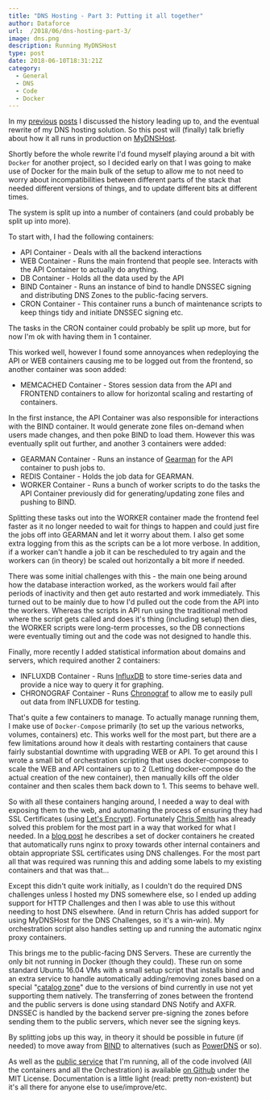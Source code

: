 ```yaml
---
title: "DNS Hosting - Part 3: Putting it all together"
author: Dataforce
url:  /2018/06/dns-hosting-part-3/
image: dns.png
description: Running MyDNSHost
type: post
date: 2018-06-10T18:31:21Z
category:
  - General
  - DNS
  - Code
  - Docker
---
```


In my [previous](/2018/01/dns-hosting-part-1/) [posts](/2018/01/dns-hosting-part-2/) I discussed the history leading up to, and the eventual rewrite of my DNS hosting solution. So this post will (finally) talk briefly about how it all runs in production on [MyDNSHost](https://mydnshost.co.uk/).

Shortly before the whole rewrite I'd found myself playing around a bit with `Docker` for another project, so I decided early on that I was going to make use of Docker for the main bulk of the setup to allow me to not need to worry about incompatibilities between different parts of the stack that needed different versions of things, and to update different bits at different times.

The system is split up into a number of containers (and could probably be split up into more).

<!--more-->

To start with, I had the following containers:

 - API Container - Deals with all the backend interactions
 - WEB Container - Runs the main frontend that people see. Interacts with the API Container to actually do anything.
 - DB Container - Holds all the data used by the API
 - BIND Container - Runs an instance of bind to handle DNSSEC signing and distributing DNS Zones to the public-facing servers.
 - CRON Container - This container runs a bunch of maintenance scripts to keep things tidy and initiate DNSSEC signing etc.

The tasks in the CRON container could probably be split up more, but for now I'm ok with having them in 1 container.

This worked well, however I found some annoyances when redeploying the API or WEB containers causing me to be logged out from the frontend, so another container was soon added:

 - MEMCACHED Container - Stores session data from the API and FRONTEND containers to allow for horizontal scaling and restarting of containers.

In the first instance, the API Container was also responsible for interactions with the BIND container. It would generate zone files on-demand when users made changes, and then poke BIND to load them. However this was eventually split out further, and another 3 containers were added:

 - GEARMAN Container - Runs an instance of [Gearman](http://gearman.org/) for the API container to push jobs to.
 - REDIS Container - Holds the job data for GEARMAN.
 - WORKER Container - Runs a bunch of worker scripts to do the tasks the API Container previously did for generating/updating zone files and pushing to BIND.

Splitting these tasks out into the WORKER container made the frontend feel faster as it no longer needed to wait for things to happen and could just fire the jobs off into GEARMAN and let it worry about them. I also get some extra logging from this as the scripts can be a lot more verbose. In addition, if a worker can't handle a job it can be rescheduled to try again and the workers can (in theory) be scaled out horizontally a bit more if needed.

There was some initial challenges with this - the main one being around how the database interaction worked, as the workers would fail after periods of inactivity and then get auto restarted and work immediately. This turned out to be mainly due to how I'd pulled out the code from the API into the workers. Whereas the scripts in API run using the traditional method where the script gets called and does it's thing (including setup) then dies, the WORKER scripts were long-term processes, so the DB connections were eventually timing out and the code was not designed to handle this.

Finally, more recently I added statistical information about domains and servers, which required another 2 containers:

 - INFLUXDB Container - Runs [InfluxDB](https://www.influxdata.com/time-series-platform/influxdb/) to store time-series data and provide a nice way to query it for graphing.
 - CHRONOGRAF Container - Runs [Chronograf](https://www.influxdata.com/time-series-platform/chronograf/) to allow me to easily pull out data from INFLUXDB for testing.

That's quite a few containers to manage. To actually manage running them, I make use of `Docker-Compose` primarily (to set up the various networks, volumes, containers) etc. This works well for the most part, but there are a few limitations around how it deals with restarting containers that cause fairly substantial downtime with upgrading WEB or API. To get around this I wrote a small bit of orchestration scripting that uses docker-compose to scale the WEB and API containers up to 2 (Letting docker-compose do the actual creation of the new container), then manually kills off the older container and then scales them back down to 1. This seems to behave well.

So with all these containers hanging around, I needed a way to deal with exposing them to the web, and automating the process of ensuring they had SSL Certificates (using [Let's Encrypt](https://letsencrypt.org/)). Fortunately [Chris Smith](https://www.chameth.com) has already solved this problem for the most part in a way that worked for what I needed. In a [blog post](https://www.chameth.com/2016/05/21/docker-automatic-nginx-proxy/) he describes a set of docker containers he created that automatically runs nginx to proxy towards other internal containers and obtain appropriate SSL certificates using DNS challenges. For the most part all that was required was running this and adding some labels to my existing containers and that was that...

Except this didn't quite work initially, as I couldn't do the required DNS challenges unless I hosted my DNS somewhere else, so I ended up adding support for HTTP Challenges and then I was able to use this without needing to host DNS elsewhere. (And in return Chris has added support for using MyDNSHost for the DNS Challenges, so it's a win-win). My orchestration script also handles setting up and running the automatic nginx proxy containers.

This brings me to the public-facing DNS Servers. These are currently the only bit not running in Docker (though they could). These run on some standard Ubuntu 16.04 VMs with a small setup script that installs bind and an extra service to handle automatically adding/removing zones based on a special "[catalog zone](https://kb.isc.org/article/AA-01401/0/A-short-introduction-to-Catalog-Zones.html)" due to the versions of bind currently in use not yet supporting them natively. The transferring of zones between the frontend and the public servers is done using standard DNS Notify and AXFR. DNSSEC is handled by the backend server pre-signing the zones before sending them to the public servers, which never see the signing keys.

By splitting jobs up this way, in theory it should be possible in future (if needed) to move away from [BIND](https://www.isc.org/downloads/bind/) to alternatives (such as [PowerDNS](https://www.powerdns.com) or so).

As well as the [public service](https://mydnshost.co.uk/) that I'm running, all of the code involved (All the containers and all the Orchestration) is available [on Github](https://github.com/mydnshost) under the MIT License. Documentation is a little light (read: pretty non-existent) but it's all there for anyone else to use/improve/etc.
